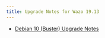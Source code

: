 ```yaml
---
title: Upgrade Notes for Wazo 19.13
---
```


- [Debian 10 (Buster) Upgrade Notes](/uc-doc/upgrade/19-13/buster)